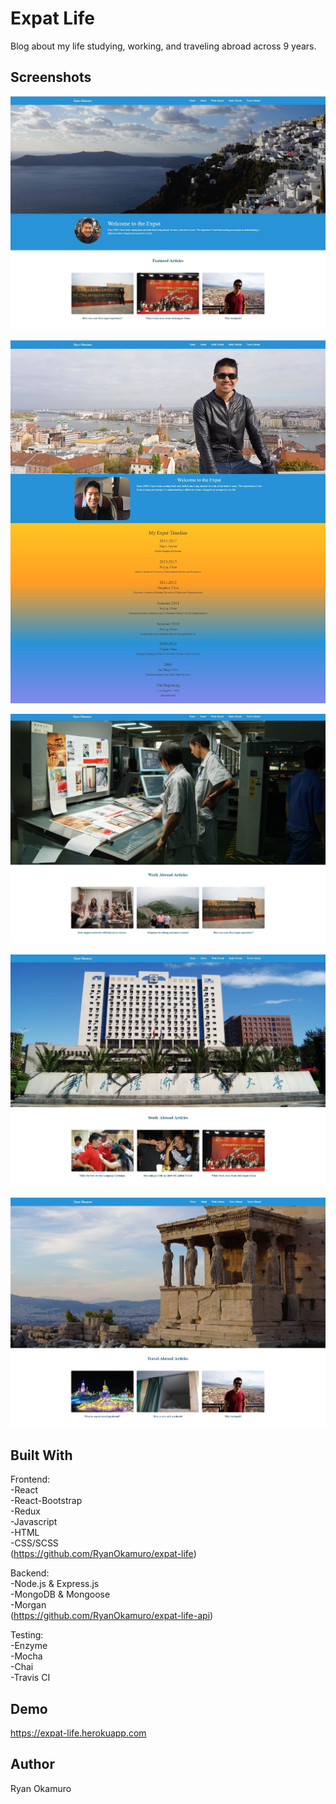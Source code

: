 ﻿
Expat Life
=============
Blog about my life studying, working, and traveling abroad across 9 years.     


Screenshots
-----------

![Landing Page](https://raw.githubusercontent.com/RyanOkamuro/expat-life/master/public/assets/Screenshots/Expat_Life_Landing_Page.jpg)

![About Page](https://raw.githubusercontent.com/RyanOkamuro/expat-life/master/public/assets/Screenshots/Expat_Life_About.jpg)

![Work Abroad Page](https://raw.githubusercontent.com/RyanOkamuro/expat-life/master/public/assets/Screenshots/Expat_Life_Work_Abroad.jpg)

![Study Abroad Page](https://raw.githubusercontent.com/RyanOkamuro/expat-life/master/public/assets/Screenshots/Expat_Life_Study_Abroad.jpg)

![Travel Abroad Page](https://raw.githubusercontent.com/RyanOkamuro/expat-life/master/public/assets/Screenshots/Expat_Life_Travel_Abroad.jpg)


Built With
----------
Frontend: <br />
-React <br />
-React-Bootstrap <br />
-Redux <br />
-Javascript <br />
-HTML <br />
-CSS/SCSS <br />
(https://github.com/RyanOkamuro/expat-life)

Backend: <br />
-Node.js & Express.js <br />
-MongoDB & Mongoose <br />
-Morgan <br />
(https://github.com/RyanOkamuro/expat-life-api)

Testing: <br />
-Enzyme <br />
-Mocha <br />
-Chai <br />
-Travis CI


Demo
--------
https://expat-life.herokuapp.com


Author
--------
Ryan Okamuro